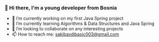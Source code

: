### 👋 Hi there, I'm a young developer from Bosnia

- 🔭 I’m currently working on my first Java Spring project
- 🌱 I’m currently learning Algorithms & Data Structures and Java Spring
- 👯 I’m looking to collaborate on any interesting projects
- 📫 How to reach me: sakibavdibasic003@gmail.com

